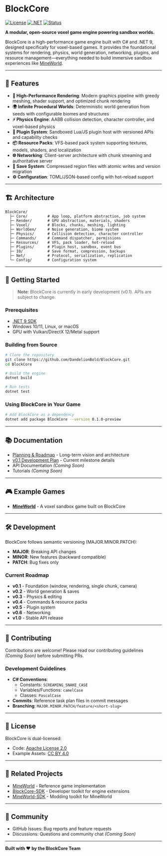 # BlockCore

[![License](https://img.shields.io/badge/License-Apache%202.0-blue.svg)](LICENSE)
[![.NET](https://img.shields.io/badge/.NET-9.0-purple.svg)](https://dotnet.microsoft.com/)
[![Status](https://img.shields.io/badge/Status-In%20Development-yellow.svg)]()

**A modular, open-source voxel game engine powering sandbox worlds.**

BlockCore is a high-performance game engine built with C# and .NET 9, designed specifically for voxel-based games. It provides the foundational systems for rendering, physics, world generation, networking, plugins, and resource management—everything needed to build immersive sandbox experiences like [MineWorld](https://github.com/DandelionBold/MineWorld).

---

## 🎯 Features

- **🎨 High-Performance Rendering**: Modern graphics pipeline with greedy meshing, shader support, and optimized chunk rendering
- **🌍 Infinite Procedural Worlds**: Deterministic world generation from seeds with configurable biomes and structures
- **⚡ Physics Engine**: AABB collision detection, character controller, and voxel-based physics
- **🔌 Plugin System**: Sandboxed Lua/JS plugin host with versioned APIs and capability checks
- **📦 Resource Packs**: VFS-based pack system supporting textures, models, shaders, and localization
- **🌐 Networking**: Client-server architecture with chunk streaming and authoritative server
- **💾 Save System**: Compressed region files with atomic writes and version migration
- **⚙️ Configuration**: TOML/JSON-based config with hot-reload support

---

## 🏗️ Architecture

```
BlockCore/
  ├─ Core/         # App loop, platform abstraction, job system
  ├─ Render/       # GPU abstraction, materials, shaders
  ├─ Voxel/        # Blocks, chunks, meshing, lighting
  ├─ WorldGen/     # Noise generation, biome system
  ├─ Physics/      # Collision detection, character controller
  ├─ Commands/     # Command dispatcher, permissions
  ├─ Resources/    # VFS, pack loader, hot-reload
  ├─ Plugins/      # Plugin host, sandbox, event bus
  ├─ IO/           # Save format, compression, backups
  ├─ Net/          # Protocol, serialization, replication
  └─ Config/       # Configuration system
```

---

## 🚀 Getting Started

> **Note**: BlockCore is currently in early development (v0.1). APIs are subject to change.

### Prerequisites

- [.NET 9 SDK](https://dotnet.microsoft.com/download/dotnet/9.0)
- Windows 10/11, Linux, or macOS
- GPU with Vulkan/DirectX 12/Metal support

### Building from Source

```bash
# Clone the repository
git clone https://github.com/DandelionBold/BlockCore.git
cd BlockCore

# Build the engine
dotnet build

# Run tests
dotnet test
```

### Using BlockCore in Your Game

```bash
# Add BlockCore as a dependency
dotnet add package BlockCore --version 0.1.0-preview
```

---

## 📚 Documentation

- [Planning & Roadmap](docs/planning/overall.md) - Long-term vision and architecture
- [v0.1 Development Plan](docs/planning/v0.1.md) - Current milestone details
- API Documentation *(Coming Soon)*
- Tutorials *(Coming Soon)*

---

## 🎮 Example Games

- [**MineWorld**](https://github.com/DandelionBold/MineWorld) - A voxel sandbox game built on BlockCore

---

## 🛠️ Development

BlockCore follows semantic versioning (MAJOR.MINOR.PATCH):
- **MAJOR**: Breaking API changes
- **MINOR**: New features (backward compatible)
- **PATCH**: Bug fixes only

### Current Roadmap

- **v0.1** - Foundation (window, rendering, single chunk, camera)
- **v0.2** - World generation & saves
- **v0.3** - Physics & editing
- **v0.4** - Commands & resource packs
- **v0.5** - Plugin system
- **v0.6** - Networking
- **v1.0** - Stable API release

---

## 🤝 Contributing

Contributions are welcome! Please read our contributing guidelines *(Coming Soon)* before submitting PRs.

### Development Guidelines

- **C# Conventions**: 
  - Constants: `SCREAMING_SNAKE_CASE`
  - Variables/Functions: `camelCase`
  - Classes: `PascalCase`
- **Commits**: Reference task plan files in commit messages
- **Branching**: `MAJOR.MINOR.PATCH/feature/<short-slug>`

---

## 📄 License

BlockCore is dual-licensed:
- Code: [Apache License 2.0](LICENSE)
- Example Assets: [CC BY 4.0](LICENSE-CC-BY-4.0)

---

## 🌟 Related Projects

- [MineWorld](https://github.com/DandelionBold/MineWorld) - Reference game implementation
- [BlockCore-SDK](https://github.com/DandelionBold/BlockCore-SDK) - Developer toolkit for engine extensions
- [MineWorld-SDK](https://github.com/DandelionBold/MineWorld-SDK) - Modding toolkit for MineWorld

---

## 💬 Community

- GitHub Issues: Bug reports and feature requests
- Discussions: Questions and community chat *(Coming Soon)*

---

**Built with ❤️ by the BlockCore Team**


